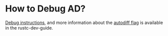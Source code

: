 # How to Debug AD?

[Debug instructions](https://rustc-dev-guide.rust-lang.org/autodiff/debugging.html), and more information about the [autodiff flag](https://rustc-dev-guide.rust-lang.org/autodiff/flags.html) is available in the rustc-dev-guide.
